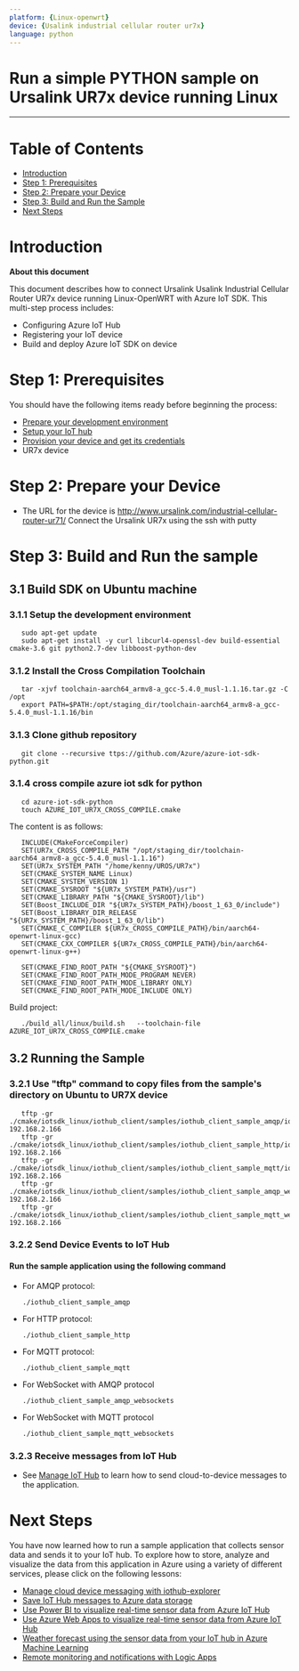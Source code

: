 ```yaml
---
platform: {Linux-openwrt}
device: {Usalink industrial cellular router ur7x}
language: python
---
```


Run a simple PYTHON sample on Ursalink UR7x device running Linux
===
---

# Table of Contents

-   [Introduction](#Introduction)
-   [Step 1: Prerequisites](#Prerequisites)
-   [Step 2: Prepare your Device](#PrepareDevice)
-   [Step 3: Build and Run the Sample](#Build)
-   [Next Steps](#NextSteps)

<a name="Introduction"></a>
# Introduction

**About this document**

This document describes how to connect Ursalink Usalink Industrial Cellular Router UR7x device running Linux-OpenWRT with Azure IoT SDK. This multi-step process includes:
-   Configuring Azure IoT Hub
-   Registering your IoT device
-   Build and deploy Azure IoT SDK on device

<a name="Prerequisites"></a>
# Step 1: Prerequisites

You should have the following items ready before beginning the process:

-   [Prepare your development environment][setup-devbox-python]
-   [Setup your IoT hub][lnk-setup-iot-hub]
-   [Provision your device and get its credentials][lnk-manage-iot-hub]
-   UR7x device

<a name="PrepareDevice"></a>
# Step 2: Prepare your Device
-  The URL for the device is http://www.ursalink.com/industrial-cellular-router-ur71/ Connect the Ursalink UR7x using the ssh with putty
<a name="Build"></a>
# Step 3: Build and Run the sample

<a name="Load"></a>
## 3.1 Build SDK on Ubuntu machine
### 3.1.1 Setup the development environment

       sudo apt-get update
       sudo apt-get install -y curl libcurl4-openssl-dev build-essential cmake-3.6 git python2.7-dev libboost-python-dev
     
### 3.1.2 Install the Cross Compilation Toolchain

       tar -xjvf toolchain-aarch64_armv8-a_gcc-5.4.0_musl-1.1.16.tar.gz -C /opt
       export PATH=$PATH:/opt/staging_dir/toolchain-aarch64_armv8-a_gcc-5.4.0_musl-1.1.16/bin
       
### 3.1.3 Clone github repository

       git clone --recursive ttps://github.com/Azure/azure-iot-sdk-python.git

### 3.1.4 cross compile azure iot sdk for python

       cd azure-iot-sdk-python
       touch AZURE_IOT_UR7X_CROSS_COMPILE.cmake

The content is as follows:

       INCLUDE(CMakeForceCompiler)
       SET(UR7x_CROSS_COMPILE_PATH "/opt/staging_dir/toolchain-aarch64_armv8-a_gcc-5.4.0_musl-1.1.16")
       SET(UR7x_SYSTEM_PATH "/home/kenny/UROS/UR7x")
       SET(CMAKE_SYSTEM_NAME Linux)
       SET(CMAKE_SYSTEM_VERSION 1)
       SET(CMAKE_SYSROOT "${UR7x_SYSTEM_PATH}/usr")
       SET(CMAKE_LIBRARY_PATH "${CMAKE_SYSROOT}/lib")
       SET(Boost_INCLUDE_DIR "${UR7x_SYSTEM_PATH}/boost_1_63_0/include")
       SET(Boost_LIBRARY_DIR_RELEASE "${UR7x_SYSTEM_PATH}/boost_1_63_0/lib")
       SET(CMAKE_C_COMPILER ${UR7x_CROSS_COMPILE_PATH}/bin/aarch64-openwrt-linux-gcc)
       SET(CMAKE_CXX_COMPILER ${UR7x_CROSS_COMPILE_PATH}/bin/aarch64-openwrt-linux-g++)

       SET(CMAKE_FIND_ROOT_PATH "${CMAKE_SYSROOT}")
       SET(CMAKE_FIND_ROOT_PATH_MODE_PROGRAM NEVER)
       SET(CMAKE_FIND_ROOT_PATH_MODE_LIBRARY ONLY)
       SET(CMAKE_FIND_ROOT_PATH_MODE_INCLUDE ONLY)
       
Build project:

       ./build_all/linux/build.sh	--toolchain-file AZURE_IOT_UR7X_CROSS_COMPILE.cmake
       
## 3.2 Running the Sample
### 3.2.1 Use "tftp" command to copy files from the sample's directory on Ubuntu to UR7X device

       tftp -gr ./cmake/iotsdk_linux/iothub_client/samples/iothub_client_sample_amqp/iothub_client_sample_amqp 192.168.2.166
       tftp -gr ./cmake/iotsdk_linux/iothub_client/samples/iothub_client_sample_http/iothub_client_sample_http 192.168.2.166
       tftp -gr ./cmake/iotsdk_linux/iothub_client/samples/iothub_client_sample_mqtt/iothub_client_sample_mqtt 192.168.2.166
       tftp -gr ./cmake/iotsdk_linux/iothub_client/samples/iothub_client_sample_amqp_websockets/iothub_client_sample_amqp_websockets 192.168.2.166
       tftp -gr ./cmake/iotsdk_linux/iothub_client/samples/iothub_client_sample_mqtt_websockets/iothub_client_sample_mqtt_websockets 192.168.2.166

### 3.2.2 Send Device Events to IoT Hub
#### Run the sample application using the following command

-   For AMQP protocol:

        ./iothub_client_sample_amqp
        
-   For HTTP protocol:

        ./iothub_client_sample_http
        
-   For MQTT protocol:

        ./iothub_client_sample_mqtt
        
-   For WebSocket with AMQP protocol

        ./iothub_client_sample_amqp_websockets
        
-   For WebSocket with MQTT protocol

        ./iothub_client_sample_mqtt_websockets
        
### 3.2.3 Receive messages from IoT Hub
-   See [Manage IoT Hub][lnk-manage-iot-hub] to learn how to send cloud-to-device messages to the application.

<a name="NextSteps"></a>
# Next Steps

You have now learned how to run a sample application that collects sensor data and sends it to your IoT hub. To explore how to store, analyze and visualize the data from this application in Azure using a variety of different services, please click on the following lessons:

-   [Manage cloud device messaging with iothub-explorer]
-   [Save IoT Hub messages to Azure data storage]
-   [Use Power BI to visualize real-time sensor data from Azure IoT Hub]
-   [Use Azure Web Apps to visualize real-time sensor data from Azure IoT Hub]
-   [Weather forecast using the sensor data from your IoT hub in Azure Machine Learning]
-   [Remote monitoring and notifications with Logic Apps]   

[Manage cloud device messaging with iothub-explorer]: https://docs.microsoft.com/en-us/azure/iot-hub/iot-hub-explorer-cloud-device-messaging
[Save IoT Hub messages to Azure data storage]: https://docs.microsoft.com/en-us/azure/iot-hub/iot-hub-store-data-in-azure-table-storage
[Use Power BI to visualize real-time sensor data from Azure IoT Hub]: https://docs.microsoft.com/en-us/azure/iot-hub/iot-hub-live-data-visualization-in-power-bi
[Use Azure Web Apps to visualize real-time sensor data from Azure IoT Hub]: https://docs.microsoft.com/en-us/azure/iot-hub/iot-hub-live-data-visualization-in-web-apps
[Weather forecast using the sensor data from your IoT hub in Azure Machine Learning]: https://docs.microsoft.com/en-us/azure/iot-hub/iot-hub-weather-forecast-machine-learning
[Remote monitoring and notifications with Logic Apps]: https://docs.microsoft.com/en-us/azure/iot-hub/iot-hub-monitoring-notifications-with-azure-logic-apps
[setup-devbox-python]: https://github.com/Azure/azure-iot-device-ecosystem/blob/master/get_started/python-devbox-setup.md
[lnk-setup-iot-hub]: ../../setup_iothub.md
[lnk-manage-iot-hub]: ../../manage_iot_hub.md

